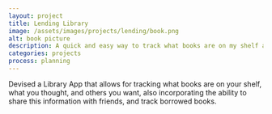 ```yaml
---
layout: project
title: Lending Library
image: /assets/images/projects/lending/book.png
alt: book picture
description: A quick and easy way to track what books are on my shelf and which have been leant to a friend.
categories: projects
process: planning
---
```


Devised a Library App that allows for tracking what books are on your shelf, what you thought, and others you want, also incorporating the ability to share this information with friends, and track borrowed books.